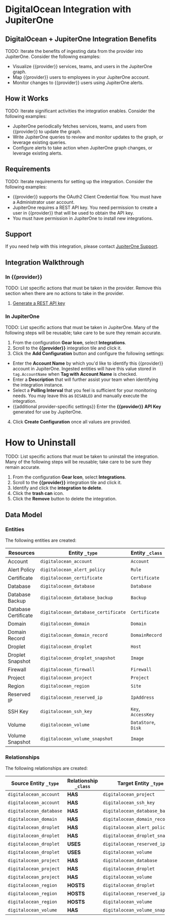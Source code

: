 # DigitalOcean Integration with JupiterOne

## DigitalOcean + JupiterOne Integration Benefits

TODO: Iterate the benefits of ingesting data from the provider into JupiterOne.
Consider the following examples:

- Visualize {{provider}} services, teams, and users in the JupiterOne graph.
- Map {{provider}} users to employees in your JupiterOne account.
- Monitor changes to {{provider}} users using JupiterOne alerts.

## How it Works

TODO: Iterate significant activities the integration enables. Consider the
following examples:

- JupiterOne periodically fetches services, teams, and users from {{provider}}
  to update the graph.
- Write JupiterOne queries to review and monitor updates to the graph, or
  leverage existing queries.
- Configure alerts to take action when JupiterOne graph changes, or leverage
  existing alerts.

## Requirements

TODO: Iterate requirements for setting up the integration. Consider the
following examples:

- {{provider}} supports the OAuth2 Client Credential flow. You must have a
  Administrator user account.
- JupiterOne requires a REST API key. You need permission to create a user in
  {{provider}} that will be used to obtain the API key.
- You must have permission in JupiterOne to install new integrations.

## Support

If you need help with this integration, please contact
[JupiterOne Support](https://support.jupiterone.io).

## Integration Walkthrough

### In {{provider}}

TODO: List specific actions that must be taken in the provider. Remove this
section when there are no actions to take in the provider.

1. [Generate a REST API key](https://example.com/docs/generating-api-keys)

### In JupiterOne

TODO: List specific actions that must be taken in JupiterOne. Many of the
following steps will be reusable; take care to be sure they remain accurate.

1. From the configuration **Gear Icon**, select **Integrations**.
2. Scroll to the **{{provider}}** integration tile and click it.
3. Click the **Add Configuration** button and configure the following settings:

- Enter the **Account Name** by which you'd like to identify this {{provider}}
  account in JupiterOne. Ingested entities will have this value stored in
  `tag.AccountName` when **Tag with Account Name** is checked.
- Enter a **Description** that will further assist your team when identifying
  the integration instance.
- Select a **Polling Interval** that you feel is sufficient for your monitoring
  needs. You may leave this as `DISABLED` and manually execute the integration.
- {{additional provider-specific settings}} Enter the **{{provider}} API Key**
  generated for use by JupiterOne.

4. Click **Create Configuration** once all values are provided.

# How to Uninstall

TODO: List specific actions that must be taken to uninstall the integration.
Many of the following steps will be reusable; take care to be sure they remain
accurate.

1. From the configuration **Gear Icon**, select **Integrations**.
2. Scroll to the **{{provider}}** integration tile and click it.
3. Identify and click the **integration to delete**.
4. Click the **trash can** icon.
5. Click the **Remove** button to delete the integration.

<!-- {J1_DOCUMENTATION_MARKER_START} -->
<!--
********************************************************************************
NOTE: ALL OF THE FOLLOWING DOCUMENTATION IS GENERATED USING THE
"j1-integration document" COMMAND. DO NOT EDIT BY HAND! PLEASE SEE THE DEVELOPER
DOCUMENTATION FOR USAGE INFORMATION:

https://github.com/JupiterOne/sdk/blob/main/docs/integrations/development.md
********************************************************************************
-->

## Data Model

### Entities

The following entities are created:

| Resources            | Entity `_type`                      | Entity `_class`     |
| -------------------- | ----------------------------------- | ------------------- |
| Account              | `digitalocean_account`              | `Account`           |
| Alert Policy         | `digitalocean_alert_policy`         | `Rule`              |
| Certificate          | `digitalocean_certificate`          | `Certificate`       |
| Database             | `digitalocean_database`             | `Database`          |
| Database Backup      | `digitalocean_database_backup`      | `Backup`            |
| Database Certificate | `digitalocean_database_certificate` | `Certificate`       |
| Domain               | `digitalocean_domain`               | `Domain`            |
| Domain Record        | `digitalocean_domain_record`        | `DomainRecord`      |
| Droplet              | `digitalocean_droplet`              | `Host`              |
| Droplet Snapshot     | `digitalocean_droplet_snapshot`     | `Image`             |
| Firewall             | `digitalocean_firewall`             | `Firewall`          |
| Project              | `digitalocean_project`              | `Project`           |
| Region               | `digitalocean_region`               | `Site`              |
| Reserved IP          | `digitalocean_reserved_ip`          | `IpAddress`         |
| SSH Key              | `digitalocean_ssh_key`              | `Key`, `AccessKey`  |
| Volume               | `digitalocean_volume`               | `DataStore`, `Disk` |
| Volume Snapshot      | `digitalocean_volume_snapshot`      | `Image`             |

### Relationships

The following relationships are created:

| Source Entity `_type`   | Relationship `_class` | Target Entity `_type`           |
| ----------------------- | --------------------- | ------------------------------- |
| `digitalocean_account`  | **HAS**               | `digitalocean_project`          |
| `digitalocean_account`  | **HAS**               | `digitalocean_ssh_key`          |
| `digitalocean_database` | **HAS**               | `digitalocean_database_backup`  |
| `digitalocean_domain`   | **HAS**               | `digitalocean_domain_record`    |
| `digitalocean_droplet`  | **HAS**               | `digitalocean_alert_policy`     |
| `digitalocean_droplet`  | **HAS**               | `digitalocean_droplet_snapshot` |
| `digitalocean_droplet`  | **USES**              | `digitalocean_reserved_ip`      |
| `digitalocean_droplet`  | **USES**              | `digitalocean_volume`           |
| `digitalocean_project`  | **HAS**               | `digitalocean_database`         |
| `digitalocean_project`  | **HAS**               | `digitalocean_droplet`          |
| `digitalocean_project`  | **HAS**               | `digitalocean_volume`           |
| `digitalocean_region`   | **HOSTS**             | `digitalocean_droplet`          |
| `digitalocean_region`   | **HOSTS**             | `digitalocean_reserved_ip`      |
| `digitalocean_region`   | **HOSTS**             | `digitalocean_volume`           |
| `digitalocean_volume`   | **HAS**               | `digitalocean_volume_snapshot`  |

<!--
********************************************************************************
END OF GENERATED DOCUMENTATION AFTER BELOW MARKER
********************************************************************************
-->
<!-- {J1_DOCUMENTATION_MARKER_END} -->
